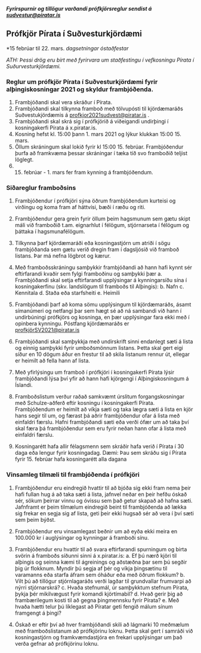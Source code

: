 ***Fyrirspurnir og tillögur varðandi prófkjörsreglur sendist á sudvestur@piratar.is***

## Prófkjör Pírata í Suðvesturkjördæmi

*15 febrúar til   22. mars. *dagsetningar óstaðfestar*

*ATH: Þessi drög eru birt með fyrirvara um staðfestingu í vefkosningu Pírata í Suðurvesturkjördæmi.* 

### Reglur um prófkjör Pírata í Suðvesturkjördæmi fyrir alþingiskosningar 2021 og skyldur frambjóðenda.
1.	Frambjóðandi skal vera skráður í Pírata.
2.	Frambjóðandi skal tilkynna framboð með tölvupósti til kjördæmaráðs Suðvestukjördæmis á profkjor2021sudvest@piratar.is .
3.	Frambjóðandi skal skrá sig í prófkjörið á viðeigandi undirþingi í kosningakerfi Pírata á x.piratar.is.
4.	Kosning hefst kl. 15:00  þann 1. mars 2021 og lýkur klukkan 15:00 15. mars.
5.	Öllum skráningum skal lokið fyrir kl 15:00 15. febrúar. Frambjóðendur þurfa að framkvæma þessar skráningar í tæka tíð svo framboðið teljist löglegt.
6.	15. febrúar - 1. mars fer fram kynning á frambjóðendum.

### Siðareglur framboðsins
1.	Frambjóðendur í prófkjöri sýna öðrum frambjóðendum kurteisi og virðingu og koma fram af háttvísi, bæði í ræðu og riti.
2.	Frambjóðendur gera grein fyrir öllum þeim hagsmunum sem gætu skipt máli við framboðið t.am. eignarhlut í félögum, stjórnarseta í félögum og þáttaka í hagsmunafélögum.
3.	Tilkynna þarf kjördæmaráði eða kosningastjórn um atriði í sögu frambjóðanda sem gætu verið dregin fram í dagsljósið við framboð listans. Þar má nefna lögbrot og kærur.
4.	Með framboðsskráningu samþykkir frambjóðandi að hann hafi kynnt sér eftirfarandi kvaðir sem fylgi framboðinu og samþykki þær
a.	Frambjóðandi skal setja eftirfarandi upplýsingar á kynningarsíðu sína í kosningakerfinu (skv. landslögum til framboðs til Alþingis):
b.	Nafn 
c.	Kennitala
d.	Staða eða starfsheiti
e.	Heimili

1.	Frambjóðandi þarf að koma sömu upplýsingum til kjördæmaráðs, ásamt  símanúmeri og netfangi þar sem hægt sé að ná sambandi við hann í undirbúningi prófkjörs og  kosninga, en þær upplýsingar fara ekki með í opinbera kynningu.  Póstfang kjördæmaráðs er profkjörSV2021@piratar.is
2.	Frambjóðandi skal samþykkja með undirskrift sinni endanlegt sæti á lista og einnig samþykki fyrir umboðsmönnum listans. Þetta skal gert eigi síður en 10 dögum áður en frestur til að skila listanum rennur út, ellegar er heimilt að fella hann af lista.
3.	Með yfirlýsingu um framboð í prófkjöri í kosningakerfi Pírata lýsir  frambjóðandi lýsa því yfir að hann hafi kjörgengi í Alþingiskosningum á Íslandi.
4.	Framboðslistum verður raðað samkvæmt úrslitum forgangskosningar með Schulze-aðferð eftir kosningu í kosningakerfi Pírata. Frambjóðendum er heimilt að víkja sæti og taka lægra sæti á lista en kjör hans segir til um, og færast þá aðrir frambjóðendur ofar á lista með einfaldri færslu. Hafni frambjóðandi sæti eða verði ófær um að taka því skal færa þá frambjóðendur sem eru fyrir neðan hann ofar á lista með einfaldri færslu.
5.	Kosningarétt hafa allir félagsmenn sem skráðir hafa verið í Pírata í 30 daga eða lengur fyrir kosningadag. Dæmi: Þau sem skráðu sig í Pírata fyrir 15. febrúar hafa kosningarétt alla dagana 

### Vinsamleg tilmæli til frambjóðenda í prófkjöri

1.	Frambjóðendur eru eindregið hvattir til að bjóða sig ekki fram nema þeir hafi fullan hug á að taka sæti á lista, jafnvel neðar en þeir hefðu óskað sér, sökum þeirrar vinnu og óvissu sem það getur skapað að hafna sæti. Jafnframt er þeim tilmælum eindregið beint til frambjóðenda að lækka sig frekar en segja sig af lista, geti þeir ekki hugsað sér að vera í því sæti sem þeim býðst.
2.	Frambjóðendur eru vinsamlegast beðnir um að eyða ekki meira en 100.000 kr í auglýsingar og kynningar á framboði sínu. 

3.	Frambjóðendur eru hvattir til að svara eftirfarandi spurningum og birta svörin á framboðs síðunni sinni á x.piratar.is:
a.	Ef þú nærð kjöri til alþingis og seinna kæmi til ágreinings og aðstæðna þar sem þú segðir þig úr flokknum. Myndir þú segja af þér og víkja þingsætinu til varamanns eða starfa áfram sem óháður eða með öðrum flokkum?
b.	Vilt þú að tillögur stjórnlagaráðs verði lagðar til grundvallar frumvarpi að nýrri stjórnarskrá?
c.	Hvaða stefnumál, úr samþykktum stefnum Pírata, þykja þér mikilvægust fyrir komandi kjörtímabil?
d.	Hvað gerir þig að frambærilegum kosti til að gegna þingmennsku fyrir Pírata?
e.	Með hvaða hætti telur þú líklegast að Píratar geti fengið málum sínum framgengt á þingi?

4.	Óskað er eftir því að hver frambjóðandi skili að lágmarki 10 meðmælum með framboðslistanum að prófkjörinu loknu. Þetta skal gert í samráði við kosningastjórn og framkvæmdastjóra en frekari upplýsingar um það verða gefnar að prófkjörinu loknu.

